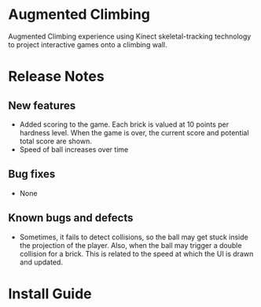 # Augmented Climbing

Augmented Climbing experience using Kinect skeletal-tracking technology to project interactive games onto a climbing wall.


# Release Notes

## New features

- Added scoring to the game. Each brick is valued at 10 points per hardness level. When the game is over, the current score and potential total score are shown.
- Speed of ball increases over time

## Bug fixes

- None

## Known bugs and defects

- Sometimes, it fails to detect collisions, so the ball may get stuck inside the projection of the player. Also, when the ball may trigger a double collision for a brick. This is related to the speed at which the UI is drawn and updated.

# Install Guide 